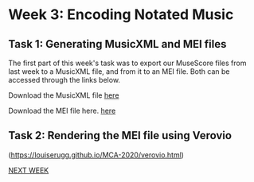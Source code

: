 # Week 3: Encoding Notated Music

## Task 1: Generating MusicXML and MEI files

The first part of this week's task was to export our MuseScore files from last week to a MusicXML file, and from it to an MEI file. 
Both can be accessed through the links below.

Download the MusicXML file [here](starlight_transcribe.musicxml)

Download the MEI file here. [here](https://github.com/louiserugg/MCA-2020/blob/master/Starlight%20by%20Muse%20Week%202%20Transcribe.musicxml)

## Task 2: Rendering the MEI file using Verovio

(https://louiserugg.github.io/MCA-2020/verovio.html)

[NEXT WEEK](week4.md)
